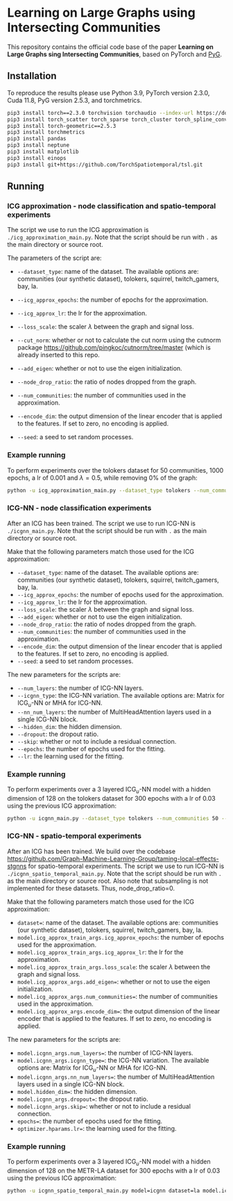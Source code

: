 # Learning on Large Graphs using Intersecting Communities

This repository contains the official code base of the paper **Learning on Large Graphs sing Intersecting Communities**, based on PyTorch and [PyG].

[PyG]: https://pytorch-geometric.readthedocs.io/en/latest/

## Installation ##
To reproduce the results please use Python 3.9, PyTorch version 2.3.0, Cuda 11.8, PyG version 2.5.3, and torchmetrics.

```bash
pip3 install torch==2.3.0 torchvision torchaudio --index-url https://download.pytorch.org/whl/cu118
pip3 install torch_scatter torch_sparse torch_cluster torch_spline_conv -f https://data.pyg.org/whl/torch-2.3.0+cu118.html
pip3 install torch-geometric==2.5.3
pip3 install torchmetrics
pip3 install pandas
pip3 install neptune
pip3 install matplotlib
pip3 install einops
pip3 install git+https://github.com/TorchSpatiotemporal/tsl.git
```

## Running

### ICG approximation - node classification and spatio-temporal experiments 

The script we use to run the ICG approximation is ``./icg_approximation_main.py``.
Note that the script should be run with ``.`` as the main directory or source root.

The parameters of the script are:

- ``--dataset_type``: name of the dataset.
The available options are: communities (our synthetic dataset), tolokers, squirrel, twitch_gamers, bay, la.

- ``--icg_approx_epochs``: the number of epochs for the approximation.
- ``--icg_approx_lr``: the lr for the approximation.
- ``--loss_scale``: the scaler $\lambda$ between the graph and signal loss.
- ``--cut_norm``: whether or not to calculate the cut norm using the cutnorm package https://github.com/pingkoc/cutnorm/tree/master (which is already inserted to this repo.
- ``--add_eigen``: whether or not to use the eigen initialization.
- ``--node_drop_ratio``: the ratio of nodes dropped from the graph.
- ``--num_communities``: the number of communities used in the approximation.
- ``--encode_dim``: the output dimension of the linear encoder that is applied to the features. If set to zero, no encoding is applied.
- ``--seed``: a seed to set random processes.
  
### Example running

To perform experiments over the tolokers dataset for 50 communities, 1000 epochs, a lr of 0.001 and $\lambda=0.5$, while removing 0% of the graph: 
```bash
python -u icg_approximation_main.py --dataset_type tolokers --num_communities 50 --icg_approx_epochs 1000 --icg_approx_lr 0.001 --loss_scale 0.5 --node_drop_ratio 0.0
```

### ICG-NN - node classification experiments

After an ICG has been trained. The script we use to run ICG-NN is ``./icgnn_main.py``.
Note that the script should be run with ``.`` as the main directory or source root.

Make that the following parameters match those used for the ICG approximation:

- ``--dataset_type``: name of the dataset.
The available options are: communities (our synthetic dataset), tolokers, squirrel, twitch_gamers, bay, la.
- ``--icg_approx_epochs``: the number of epochs used for the approximation.
- ``--icg_approx_lr``: the lr for the approximation.
- ``--loss_scale``: the scaler $\lambda$ between the graph and signal loss.
- ``--add_eigen``: whether or not to use the eigen initialization.
- ``--node_drop_ratio``: the ratio of nodes dropped from the graph.
- ``--num_communities``: the number of communities used in the approximation.
- ``--encode_dim``: the output dimension of the linear encoder that is applied to the features. If set to zero, no encoding is applied.
- ``--seed``: a seed to set random processes.

The new parameters for the scripts are:
- ``--num_layers``: the number of ICG-NN layers.
- ``--icgnn_type``: the ICG-NN variation.
The available options are: Matrix for ICG$_u$-NN or MHA for ICG-NN.
- ``--nn_num_layers``: the number of MultiHeadAttention layers used in a single ICG-NN block.
- ``--hidden_dim``: the hidden dimension.
- ``--dropout``: the dropout ratio.
- ``--skip``: whether or not to include a residual connection.
- ``--epochs``: the number of epochs used for the fitting.
- ``--lr``: the learning used for the fitting.

  
### Example running

To perform experiments over a 3 layered ICG$_u$-NN model with a hidden dimension of 128 on the tolokers dataset for 300 epochs with a lr of 0.03 using the previous ICG approximation: 
```bash
python -u icgnn_main.py --dataset_type tolokers --num_communities 50 --icg_approx_epochs 1000 --icg_approx_lr 0.001 --loss_scale 0.5 --node_drop_ratio 0.0 --num_layers 3 --icgnn_type Matrix --hidden_dim 128 --epochs 300 --lr 0.03
```

### ICG-NN - spatio-temporal experiments

After an ICG has been trained. We build over the codebase https://github.com/Graph-Machine-Learning-Group/taming-local-effects-stgnns for spatio-temporal experiments.
The script we use to run ICG-NN is ``./icgnn_spatio_temporal_main.py``.
Note that the script should be run with ``.`` as the main directory or source root.
Also note that subsampling is not implemented for these datasets. Thus, node_drop_ratio=0.

Make that the following parameters match those used for the ICG approximation:

- ``dataset=``: name of the dataset.
The available options are: communities (our synthetic dataset), tolokers, squirrel, twitch_gamers, bay, la.
- ``model.icg_approx_train_args.icg_approx_epochs``: the number of epochs used for the approximation.
- ``model.icg_approx_train_args.icg_approx_lr``: the lr for the approximation.
- ``model.icg_approx_train_args.loss_scale``: the scaler $\lambda$ between the graph and signal loss.
- ``model.icg_approx_args.add_eigen=``: whether or not to use the eigen initialization.
- ``model.icg_approx_args.num_communities=``: the number of communities used in the approximation.
- ``model.icg_approx_args.encode_dim=``: the output dimension of the linear encoder that is applied to the features. If set to zero, no encoding is applied.

The new parameters for the scripts are:
- ``model.icgnn_args.num_layers=``: the number of ICG-NN layers.
- ``model.icgnn_args.icgnn_type=``: the ICG-NN variation.
The available options are: Matrix for ICG$_u$-NN or MHA for ICG-NN.
- ``model.icgnn_args.nn_num_layers=``: the number of MultiHeadAttention layers used in a single ICG-NN block.
- ``model.hidden_dim=``: the hidden dimension.
- ``model.icgnn_args.dropout=``: the dropout ratio.
- ``model.icgnn_args.skip=``: whether or not to include a residual connection.
- ``epochs=``: the number of epochs used for the fitting.
- ``optimizer.hparams.lr=``: the learning used for the fitting.

  
### Example running

To perform experiments over a 3 layered ICG$_u$-NN model with a hidden dimension of 128 on the METR-LA dataset for 300 epochs with a lr of 0.03 using the previous ICG approximation: 
```bash
python -u icgnn_spatio_temporal_main.py model=icgnn dataset=la model.icg_approx_args.num_communities=50 model.icg_approx_train_args.icg_approx_epochs=1000 model.icg_approx_train_args.icg_approx_lr=0.001 model.icg_approx_train_args.loss_scale=0.5 model.icgnn_args.num_layers=3 model.icgnn_args.icgnn_type=Matrix model.hidden_dim=128 epochs=300 optimizer.hparams.lr=0.03
```

